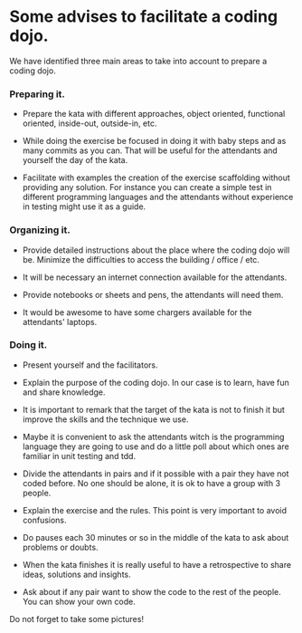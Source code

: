 # Some advises to facilitate a coding dojo.

We have identified three main areas to take into account to prepare a coding dojo.


### Preparing it.
* Prepare the kata with different approaches, object oriented, functional oriented, inside-out, outside-in, etc.

* While doing the exercise be focused in doing it with baby steps and as many commits as you can. That will be useful for the attendants and yourself the day of the kata.

* Facilitate with examples the creation of the exercise scaffolding without providing any solution. For instance you can create a simple test in different programming languages and the attendants without experience in testing might use it as a guide.

### Organizing it.

* Provide detailed instructions about the place where the coding dojo will be. Minimize the difficulties to access the building / office / etc.

* It will be necessary an internet connection available for the attendants.

* Provide notebooks or sheets and pens, the attendants will need them.

* It would be awesome to have some chargers available for the attendants' laptops.


### Doing it.

* Present yourself and the facilitators.

* Explain the purpose of the coding dojo. In our case is to learn, have fun and share knowledge.

* It is important to remark that the target of the kata is not to finish it but improve the skills and the technique we use.

* Maybe it is convenient to ask the attendants witch is the programming language they are going to use and do a little poll about which ones are familiar in unit testing and tdd.

* Divide the attendants in pairs and if it possible with a pair they have not coded before. No one should be alone, it is ok to have a group with 3 people.

* Explain the exercise and the rules. This point is very important to avoid confusions.

* Do pauses each 30 minutes or so in the middle of the kata to ask about problems or doubts.

* When the kata finishes it is really useful to have a retrospective to share ideas, solutions and insights.

* Ask about if any pair want to show the code to the rest of the people. You can show your own code.


Do not forget to take some pictures!